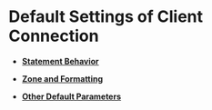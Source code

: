# Default Settings of Client Connection<a name="EN-US_TOPIC_0242371521"></a>

-   **[Statement Behavior](statement-behavior.md)**  

-   **[Zone and Formatting](zone-and-formatting.md)**  

-   **[Other Default Parameters](other-default-parameters.md)**  


